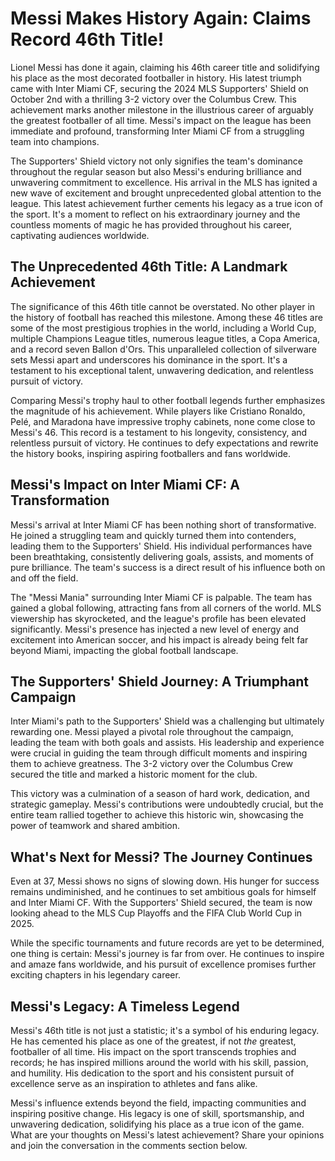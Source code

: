 # Messi Makes History Again: Claims Record 46th Title!

Lionel Messi has done it again, claiming his 46th career title and solidifying his place as the most decorated footballer in history. His latest triumph came with Inter Miami CF, securing the 2024 MLS Supporters' Shield on October 2nd with a thrilling 3-2 victory over the Columbus Crew. This achievement marks another milestone in the illustrious career of arguably the greatest footballer of all time.  Messi's impact on the league has been immediate and profound, transforming Inter Miami CF from a struggling team into champions.

The Supporters' Shield victory not only signifies the team's dominance throughout the regular season but also Messi's enduring brilliance and unwavering commitment to excellence. His arrival in the MLS has ignited a new wave of excitement and brought unprecedented global attention to the league. This latest achievement further cements his legacy as a true icon of the sport. It's a moment to reflect on his extraordinary journey and the countless moments of magic he has provided throughout his career, captivating audiences worldwide.

## The Unprecedented 46th Title: A Landmark Achievement

The significance of this 46th title cannot be overstated.  No other player in the history of football has reached this milestone. Among these 46 titles are some of the most prestigious trophies in the world, including a World Cup, multiple Champions League titles, numerous league titles, a Copa America, and a record seven Ballon d'Ors.  This unparalleled collection of silverware sets Messi apart and underscores his dominance in the sport.  It's a testament to his exceptional talent, unwavering dedication, and relentless pursuit of victory.

Comparing Messi's trophy haul to other football legends further emphasizes the magnitude of his achievement.  While players like Cristiano Ronaldo, Pelé, and Maradona have impressive trophy cabinets, none come close to Messi's 46. This record is a testament to his longevity, consistency, and relentless pursuit of victory. He continues to defy expectations and rewrite the history books, inspiring aspiring footballers and fans worldwide.


## Messi's Impact on Inter Miami CF: A Transformation

Messi's arrival at Inter Miami CF has been nothing short of transformative. He joined a struggling team and quickly turned them into contenders, leading them to the Supporters' Shield. His individual performances have been breathtaking, consistently delivering goals, assists, and moments of pure brilliance. The team's success is a direct result of his influence both on and off the field.

The "Messi Mania" surrounding Inter Miami CF is palpable. The team has gained a global following, attracting fans from all corners of the world. MLS viewership has skyrocketed, and the league's profile has been elevated significantly. Messi's presence has injected a new level of energy and excitement into American soccer, and his impact is already being felt far beyond Miami, impacting the global football landscape.

## The Supporters' Shield Journey: A Triumphant Campaign

Inter Miami's path to the Supporters' Shield was a challenging but ultimately rewarding one. Messi played a pivotal role throughout the campaign, leading the team with both goals and assists. His leadership and experience were crucial in guiding the team through difficult moments and inspiring them to achieve greatness. The 3-2 victory over the Columbus Crew secured the title and marked a historic moment for the club.

This victory was a culmination of a season of hard work, dedication, and strategic gameplay.  Messi's contributions were undoubtedly crucial, but the entire team rallied together to achieve this historic win, showcasing the power of teamwork and shared ambition.


## What's Next for Messi? The Journey Continues

Even at 37, Messi shows no signs of slowing down. His hunger for success remains undiminished, and he continues to set ambitious goals for himself and Inter Miami CF.  With the Supporters' Shield secured, the team is now looking ahead to the MLS Cup Playoffs and the FIFA Club World Cup in 2025.

While the specific tournaments and future records are yet to be determined, one thing is certain: Messi's journey is far from over.  He continues to inspire and amaze fans worldwide, and his pursuit of excellence promises further exciting chapters in his legendary career.

## Messi's Legacy: A Timeless Legend

Messi's 46th title is not just a statistic; it's a symbol of his enduring legacy. He has cemented his place as one of the greatest, if not *the* greatest, footballer of all time. His impact on the sport transcends trophies and records; he has inspired millions around the world with his skill, passion, and humility.  His dedication to the sport and his consistent pursuit of excellence serve as an inspiration to athletes and fans alike.

Messi's influence extends beyond the field, impacting communities and inspiring positive change. His legacy is one of skill, sportsmanship, and unwavering dedication, solidifying his place as a true icon of the game. What are your thoughts on Messi's latest achievement? Share your opinions and join the conversation in the comments section below.